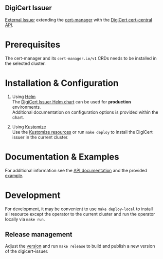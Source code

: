 DigiCert Issuer
---------------

[External Issuer](https://cert-manager.io/docs/configuration/external) extending the [cert-manager](https://cert-manager.io) with the [DigiCert cert-central API](https://dev.digicert.com/services-api/orders/).

# Prerequisites

The cert-manager and its `cert-manager.io/v1` CRDs needs to be installed in the selected cluster.

# Installation & Configuration

1) Using [Helm](https://helm.sh)  
   The [DigiCert Issuer Helm chart](https://github.com/sapcc/helm-charts/tree/master/system/digicert-issuer) can be used for **production** environments.  
   Additional documentation on configuration options is provided within the chart.
   

2) Using [Kustomize](https://kustomize.io)  
   Use the [Kustomize resources](config) or run `make deploy` to install the DigiCert issuer in the current cluster.

# Documentation & Examples

For additional information see the [API documentation](docs/apidocs/api.md) and the provided [example](config/samples).

# Development

For development, it may be convenient to use `make deploy-local` to install all resource except the operator to the current cluster and run the operator locally via `make run`.

## Release management

Adjust the [version](VERSION) and run `make release` to build and publish a new version of the digicert-issuer.
